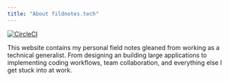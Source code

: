 ```yaml
---
title: "About fildnotes.tech"
---
```


[![CircleCI](https://circleci.com/gh/fieldnotes-tech/fieldnotes.tech.svg?style=svg)](https://circleci.com/gh/fieldnotes-tech/fieldnotes.tech)

This website contains my personal field notes gleaned from working as a technical generalist. From designing an building large applications to implementing coding workflows, team collaboration, and everything else I get stuck into at work.

